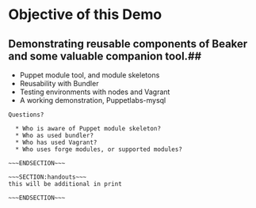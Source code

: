 <!SLIDE>
# Objective of this Demo #
## Demonstrating reusable components of Beaker and some valuable companion tool.##

* Puppet module tool, and module skeletons
* Reusability with Bundler
* Testing environments with nodes and Vagrant
* A working demonstration, Puppetlabs-mysql


~~~SECTION:notes~~~
Questions?

  * Who is aware of Puppet module skeleton?
  * Who as used bundler?
  * Who has used Vagrant?
  * Who uses forge modules, or supported modules?

~~~ENDSECTION~~~

~~~SECTION:handouts~~~
this will be additional in print

~~~ENDSECTION~~~

